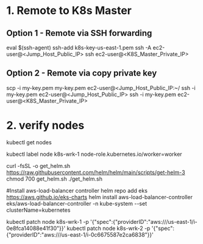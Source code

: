 # 1. Remote to K8s Master
## Option 1 - Remote via SSH forwarding
eval $(ssh-agent)
ssh-add k8s-key-us-east-1.pem
ssh -A ec2-user@<Jump_Host_Public_IP>
ssh ec2-user@<K8S_Master_Private_IP>

## Option 2 - Remote via copy private key
scp -i my-key.pem my-key.pem ec2-user@<Jump_Host_Public_IP:~/
ssh -i my-key.pem ec2-user@<Jump_Host_Public_IP>
ssh -i my-key.pem ec2-user@<K8S_Master_Private_IP>

# 2. verify nodes
kubectl get nodes

kubectl label node k8s-wrk-1  node-role.kubernetes.io/worker=worker


curl -fsSL -o get_helm.sh https://raw.githubusercontent.com/helm/helm/main/scripts/get-helm-3
chmod 700 get_helm.sh
./get_helm.sh

#Install aws-load-balancer controller
helm repo add eks https://aws.github.io/eks-charts
helm install aws-load-balancer-controller eks/aws-load-balancer-controller -n kube-system --set clusterName=kubernetes 


kubectl patch node k8s-wrk-1 -p '{"spec":{"providerID":"aws:///us-east-1/i-0e8fca14088e41f30"}}'
kubectl patch node k8s-wrk-2 -p '{"spec":{"providerID":"aws:///us-east-1/i-0c6675587e2ca6838"}}'

